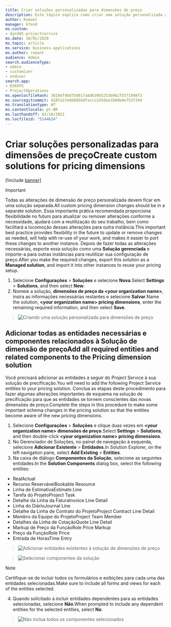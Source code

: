 ```yaml
---
title: Criar soluções personalizadas para dimensões de preço
description: Este tópico explica como criar uma solução personalizada ao criar dimensões de preço personalizadas.
author: Rumant
manager: kfend
ms.custom:
- dyn365-projectservice
ms.date: 10/01/2020
ms.topic: article
ms.service: business-applications
ms.author: rumant
audience: Admin
search.audienceType:
- admin
- customizer
- enduser
search.app:
- D365PS
- ProjectOperations
ms.openlocfilehash: 3810df9b875d017a8d639b5253b96275571898f3
ms.sourcegitcommit: 418fa1fe9d605b8faccc2d5dee1b04b4e753f194
ms.translationtype: HT
ms.contentlocale: pt-BR
ms.lasthandoff: 02/10/2021
ms.locfileid: "5144624"
---
```

# <a name="create-custom-solutions-for-pricing-dimensions"></a><span data-ttu-id="29b2f-103">Criar soluções personalizadas para dimensões de preço</span><span class="sxs-lookup"><span data-stu-id="29b2f-103">Create custom solutions for pricing dimensions</span></span>

[!include [banner](../includes/psa-now-project-operations.md)]

> [!IMPORTANT]
> <span data-ttu-id="29b2f-104">Todas as alterações de dimensão de preço personalizada devem ficar em uma solução separada.</span><span class="sxs-lookup"><span data-stu-id="29b2f-104">All custom pricing dimension changes should be in a separate solution.</span></span> <span data-ttu-id="29b2f-105">Essa importante prática recomendada proporciona flexibilidade no futuro para atualizar ou remover alterações conforme a necessidade, ajudará com a reutilização do seu trabalho, bem como facilitará a locomoção dessas alterações para outra instância.</span><span class="sxs-lookup"><span data-stu-id="29b2f-105">This important best practice provides flexibility in the future to update or remove changes as needed, will help with re-use of your work, and makes it easier to port these changes to another instance.</span></span> <span data-ttu-id="29b2f-106">Depois de fazer todas as alterações necessárias, exporte essa solução como uma **Solução gerenciada** e importe-a para outras instâncias para reutilizar sua configuração de preço.</span><span class="sxs-lookup"><span data-stu-id="29b2f-106">After you make the required changes, export this solution as a **Managed solution**, and import it into other instances to reuse your pricing setup.</span></span>

1. <span data-ttu-id="29b2f-107">Selecione **Configurações** > **Soluções** e selecione **Nova**.</span><span class="sxs-lookup"><span data-stu-id="29b2f-107">Select **Settings** > **Solutions**, and then select **New**.</span></span> 
2. <span data-ttu-id="29b2f-108">Nomeie a solução, **dimensões de preço da \<your organization name>**, insira as informações necessárias restantes e selecione **Salvar**.</span><span class="sxs-lookup"><span data-stu-id="29b2f-108">Name the solution, **\<your organization name> pricing dimensions**, enter the remaining required information, and then select **Save**.</span></span>

> ![Criando uma solução personalizada para dimensões de preço](media/Creation-of-custom-pricing-dimension-solution.PNG)
  
## <a name="add-all-required-entities-and-related-components-to-the-pricing-dimension-solution"></a><span data-ttu-id="29b2f-110">Adicionar todas as entidades necessárias e componentes relacionados à Solução de dimensão de preço</span><span class="sxs-lookup"><span data-stu-id="29b2f-110">Add all required entities and related components to the Pricing dimension solution</span></span>
<span data-ttu-id="29b2f-111">Você precisará adicionar as entidades a seguir do Project Service à sua solução de precificação.</span><span class="sxs-lookup"><span data-stu-id="29b2f-111">You will need to add the following Project Service entities to your pricing solution.</span></span> <span data-ttu-id="29b2f-112">Conclua as etapas deste procedimento para fazer algumas alterações importantes de esquema na solução de precificação para que as entidades se tornem conscientes das novas dimensões de preço.</span><span class="sxs-lookup"><span data-stu-id="29b2f-112">Complete the steps in this procedure to make some important schema changes in the pricing solution so that the entities become aware of the new pricing dimensions.</span></span>

1. <span data-ttu-id="29b2f-113">Selecione **Configurações** > **Soluções** e clique duas vezes em **\<your organization name> dimensões de preço**.</span><span class="sxs-lookup"><span data-stu-id="29b2f-113">Select **Settings** > **Solutions**, and then double-click **\<your organization name> pricing dimensions**.</span></span> 
2. <span data-ttu-id="29b2f-114">No Gerenciador de Soluções, no painel de navegação à esquerda, selecione **Adicionar Existente** > **Entidades**.</span><span class="sxs-lookup"><span data-stu-id="29b2f-114">In Solution Explorer, on the left navigation pane, select **Add Existing** > **Entities**.</span></span>
3. <span data-ttu-id="29b2f-115">Na caixa de diálogo **Componentes da Solução**, selecione as seguintes entidades:</span><span class="sxs-lookup"><span data-stu-id="29b2f-115">In the **Solution Components** dialog box, select the following entities:</span></span>

- <span data-ttu-id="29b2f-116">Real</span><span class="sxs-lookup"><span data-stu-id="29b2f-116">Actual</span></span>
- <span data-ttu-id="29b2f-117">Recurso Reservável</span><span class="sxs-lookup"><span data-stu-id="29b2f-117">Bookable Resource</span></span>
- <span data-ttu-id="29b2f-118">Linha de Estimativa</span><span class="sxs-lookup"><span data-stu-id="29b2f-118">Estimate Line</span></span>
- <span data-ttu-id="29b2f-119">Tarefa do Projeto</span><span class="sxs-lookup"><span data-stu-id="29b2f-119">Project Task</span></span>
- <span data-ttu-id="29b2f-120">Detalhe da Linha da Fatura</span><span class="sxs-lookup"><span data-stu-id="29b2f-120">Invoice Line Detail</span></span>
- <span data-ttu-id="29b2f-121">Linha do Diário</span><span class="sxs-lookup"><span data-stu-id="29b2f-121">Journal Line</span></span>
- <span data-ttu-id="29b2f-122">Detalhe da Linha de Contrato do Projeto</span><span class="sxs-lookup"><span data-stu-id="29b2f-122">Project Contract Line Detail</span></span>
- <span data-ttu-id="29b2f-123">Membro da Equipe do Projeto</span><span class="sxs-lookup"><span data-stu-id="29b2f-123">Project Team Member</span></span>
- <span data-ttu-id="29b2f-124">Detalhes da Linha de Cotação</span><span class="sxs-lookup"><span data-stu-id="29b2f-124">Quote Line Detail</span></span>
- <span data-ttu-id="29b2f-125">Markup de Preço da Função</span><span class="sxs-lookup"><span data-stu-id="29b2f-125">Role Price Markup</span></span>
- <span data-ttu-id="29b2f-126">Preço da Função</span><span class="sxs-lookup"><span data-stu-id="29b2f-126">Role Price</span></span> 
- <span data-ttu-id="29b2f-127">Entrada de Horas</span><span class="sxs-lookup"><span data-stu-id="29b2f-127">Time Entry</span></span> 

> ![Adicionar entidades existentes à solução de dimensões de preço](media/Existing-entities-to-PD-solution.png)

> ![Selecionar componentes da solução](media/Dimension-Components.png)

> [!NOTE]
> <span data-ttu-id="29b2f-130">Certifique-se de incluir todos os formulários e exibições para cada uma das entidades selecionadas.</span><span class="sxs-lookup"><span data-stu-id="29b2f-130">Make sure to include all forms and views for each of the entities selected.</span></span>

4. <span data-ttu-id="29b2f-131">Quando solicitado a incluir entidades dependentes para as entidades selecionadas, selecione **Não**.</span><span class="sxs-lookup"><span data-stu-id="29b2f-131">When prompted to include any dependent entities for the selected entities, select **No**.</span></span>

> ![Não inclua todos os componentes selecionados](media/Do-not-include-required.png)


